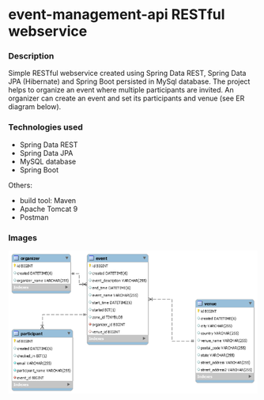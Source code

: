 # event-management-api RESTful webservice

### Description
Simple RESTful webservice created using Spring Data REST, Spring Data JPA (Hibernate) and Spring Boot persisted in MySql database.
The project helps to organize an event where multiple participants are invited. An organizer can create an event and set its participants and venue   (see ER diagram below).

### Technologies used

* Spring Data REST
* Spring Data JPA
* MySQL database 
* Spring Boot   

Others:
* build tool: Maven
* Apache Tomcat 9
* Postman
 
### Images

![App](https://github.com/SimiAlex/event-api/blob/master/src/main/resources/images/ER.png)

